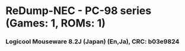 # ReDump-NEC - PC-98 series (Games: 1, ROMs: 1)
### Logicool Mouseware 8.2J (Japan) (En,Ja), CRC: b03e9824
